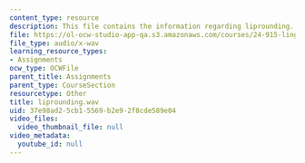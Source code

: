 ```yaml
---
content_type: resource
description: This file contains the information regarding liprounding.
file: https://ol-ocw-studio-app-qa.s3.amazonaws.com/courses/24-915-linguistic-phonetics-fall-2015/37e98ad25cb15569b2e92f8cde589e04_liprounding.wav
file_type: audio/x-wav
learning_resource_types:
- Assignments
ocw_type: OCWFile
parent_title: Assignments
parent_type: CourseSection
resourcetype: Other
title: liprounding.wav
uid: 37e98ad2-5cb1-5569-b2e9-2f8cde589e04
video_files:
  video_thumbnail_file: null
video_metadata:
  youtube_id: null
---
```

